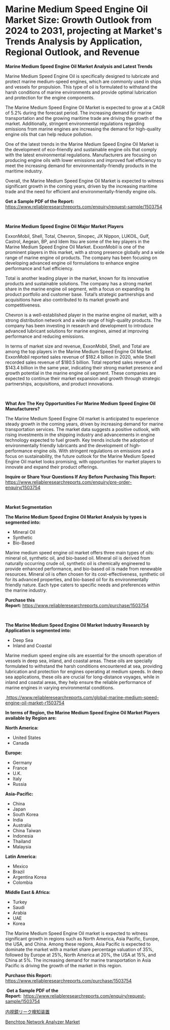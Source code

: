 <p><h1>Marine Medium Speed Engine Oil Market Size: Growth Outlook from 2024 to 2031, projecting at Market's Trends Analysis by Application, Regional Outlook, and Revenue</h1></p><p><strong>Marine Medium Speed Engine Oil Market Analysis and Latest Trends</strong></p>
<p><p>Marine Medium Speed Engine Oil is specifically designed to lubricate and protect marine medium-speed engines, which are commonly used in ships and vessels for propulsion. This type of oil is formulated to withstand the harsh conditions of marine environments and provide optimal lubrication and protection for the engine components.</p><p>The Marine Medium Speed Engine Oil Market is expected to grow at a CAGR of 5.2% during the forecast period. The increasing demand for marine transportation and the growing maritime trade are driving the growth of the market. Additionally, stringent environmental regulations regarding emissions from marine engines are increasing the demand for high-quality engine oils that can help reduce pollution.</p><p>One of the latest trends in the Marine Medium Speed Engine Oil Market is the development of eco-friendly and sustainable engine oils that comply with the latest environmental regulations. Manufacturers are focusing on producing engine oils with lower emissions and improved fuel efficiency to meet the increasing demand for environmentally-friendly products in the maritime industry.</p><p>Overall, the Marine Medium Speed Engine Oil Market is expected to witness significant growth in the coming years, driven by the increasing maritime trade and the need for efficient and environmentally-friendly engine oils.</p></p>
<p><strong>Get a Sample PDF of the Report:&nbsp;</strong> <a href="https://www.reliableresearchreports.com/enquiry/request-sample/1503754">https://www.reliableresearchreports.com/enquiry/request-sample/1503754</a></p>
<p>&nbsp;</p>
<p><strong>Marine Medium Speed Engine Oil Major Market Players</strong></p>
<p><p>ExxonMobil, Shell, Total, Chevron, Sinopec, JX Nippon, LUKOIL, Gulf, Castrol, Aegean, BP, and Idem Itsu are some of the key players in the Marine Medium Speed Engine Oil Market. ExxonMobil is one of the prominent players in this market, with a strong presence globally and a wide range of marine engine oil products. The company has been focusing on developing advanced engine oil formulations to enhance engine performance and fuel efficiency.</p><p>Total is another leading player in the market, known for its innovative products and sustainable solutions. The company has a strong market share in the marine engine oil segment, with a focus on expanding its product portfolio and customer base. Total’s strategic partnerships and acquisitions have also contributed to its market growth and competitiveness.</p><p>Chevron is a well-established player in the marine engine oil market, with a strong distribution network and a wide range of high-quality products. The company has been investing in research and development to introduce advanced lubricant solutions for marine engines, aimed at improving performance and reducing emissions.</p><p>In terms of market size and revenue, ExxonMobil, Shell, and Total are among the top players in the Marine Medium Speed Engine Oil Market. ExxonMobil reported sales revenue of $182.4 billion in 2020, while Shell recorded sales revenue of $180.5 billion. Total reported sales revenue of $143.4 billion in the same year, indicating their strong market presence and growth potential in the marine engine oil segment. These companies are expected to continue their market expansion and growth through strategic partnerships, acquisitions, and product innovations.</p></p>
<p>&nbsp;</p>
<p><strong>What Are The Key Opportunities For Marine Medium Speed Engine Oil Manufacturers?</strong></p>
<p><p>The Marine Medium Speed Engine Oil market is anticipated to experience steady growth in the coming years, driven by increasing demand for marine transportation services. The market data suggests a positive outlook, with rising investments in the shipping industry and advancements in engine technology expected to fuel growth. Key trends include the adoption of environmentally friendly lubricants and the development of high-performance engine oils. With stringent regulations on emissions and a focus on sustainability, the future outlook for the Marine Medium Speed Engine Oil market looks promising, with opportunities for market players to innovate and expand their product offerings.</p></p>
<p><strong>Inquire or Share Your Questions If Any Before Purchasing This Report:</strong> <a href="https://www.reliableresearchreports.com/enquiry/pre-order-enquiry/1503754">https://www.reliableresearchreports.com/enquiry/pre-order-enquiry/1503754</a></p>
<p>&nbsp;</p>
<p><strong>Market Segmentation</strong></p>
<p><strong>The Marine Medium Speed Engine Oil Market Analysis by types is segmented into:</strong></p>
<p><ul><li>Mineral Oil</li><li>Synthetic</li><li>Bio-Based</li></ul></p>
<p><p>Marine medium speed engine oil market offers three main types of oils: mineral oil, synthetic oil, and bio-based oil. Mineral oil is derived from naturally occurring crude oil, synthetic oil is chemically engineered to provide enhanced performance, and bio-based oil is made from renewable resources. Mineral oil is often chosen for its cost-effectiveness, synthetic oil for its advanced properties, and bio-based oil for its environmentally friendly nature. Each type caters to specific needs and preferences within the marine industry.</p></p>
<p><strong>Purchase this Report:&nbsp;</strong><a href="https://www.reliableresearchreports.com/purchase/1503754">https://www.reliableresearchreports.com/purchase/1503754</a></p>
<p>&nbsp;</p>
<p><strong>The Marine Medium Speed Engine Oil Market Industry Research by Application is segmented into:</strong></p>
<p><ul><li>Deep Sea</li><li>Inland and Coastal</li></ul></p>
<p><p>Marine medium speed engine oils are essential for the smooth operation of vessels in deep sea, inland, and coastal areas. These oils are specially formulated to withstand the harsh conditions encountered at sea, providing lubrication and protection for engines operating at medium speeds. In deep sea applications, these oils are crucial for long-distance voyages, while in inland and coastal areas, they help ensure the reliable performance of marine engines in varying environmental conditions.</p></p>
<p><a href="https://www.reliableresearchreports.com/global-marine-medium-speed-engine-oil-market-r1503754">&nbsp;https://www.reliableresearchreports.com/global-marine-medium-speed-engine-oil-market-r1503754</a></p>
<p><strong>In terms of Region, the Marine Medium Speed Engine Oil Market Players available by Region are:</strong></p>
<p>
    <p> <strong> North America: </strong>
        <ul>
            <li>United States</li>
            <li>Canada</li>
        </ul>
        </p> 
    <p> <strong> Europe: </strong>
        <ul>
            <li>Germany</li>
            <li>France</li>
            <li>U.K.</li>
            <li>Italy</li>
            <li>Russia</li>
        </ul>
        </p> 
    <p> <strong> Asia-Pacific: </strong>
        <ul>
            <li>China</li>
            <li>Japan</li>
            <li>South Korea</li>
            <li>India</li>
            <li>Australia</li>
            <li>China Taiwan</li>
            <li>Indonesia</li>
            <li>Thailand</li>
            <li>Malaysia</li>
        </ul>
        </p> 
    <p> <strong> Latin America: </strong>
        <ul>
            <li>Mexico</li>
            <li>Brazil</li>
            <li>Argentina Korea</li>
            <li>Colombia</li>
        </ul>
        </p> 
    <p> <strong> Middle East & Africa: </strong>
        <ul>
            <li>Turkey</li>
            <li>Saudi</li>
            <li>Arabia</li>
            <li>UAE</li>
            <li>Korea</li>
        </ul>
    </p>
    </p>
<p><p>The Marine Medium Speed Engine Oil market is expected to witness significant growth in regions such as North America, Asia Pacific, Europe, the USA, and China. Among these regions, Asia Pacific is expected to dominate the market with a market share percentage valuation of 35%, followed by Europe at 25%, North America at 20%, the USA at 15%, and China at 5%. The increasing demand for marine transportation in Asia Pacific is driving the growth of the market in this region.</p></p>
<p><strong>Purchase this Report: </strong><a href="https://www.reliableresearchreports.com/purchase/1503754">https://www.reliableresearchreports.com/purchase/1503754</a></p>
<p>&nbsp;<strong>Get a Sample PDF of the Report:&nbsp;&nbsp;</strong><a href="https://www.reliableresearchreports.com/enquiry/request-sample/1503754">https://www.reliableresearchreports.com/enquiry/request-sample/1503754</a></p>
<p><strong></strong></p>
<p><p><a href="https://medium.com/@amandasantosxavier51/%E5%86%85%E8%A6%96%E9%8F%A1%E6%BC%8F%E3%82%8C%E6%A4%9C%E5%87%BA%E8%A3%85%E7%BD%AE%E5%B8%82%E5%A0%B4%E3%81%AE%E8%A6%8F%E6%A8%A1-cagr-%E3%83%88%E3%83%AC%E3%83%B3%E3%83%89-2024-2030-8a50e244b8c9">内視鏡リーク検知装置</a></p><p><a href="https://github.com/wwwkeltoum/Market-Research-Report-List-3/blob/main/benchtop-network-analyzer-market.md">Benchtop ​Network Analyzer Market</a></p></p>